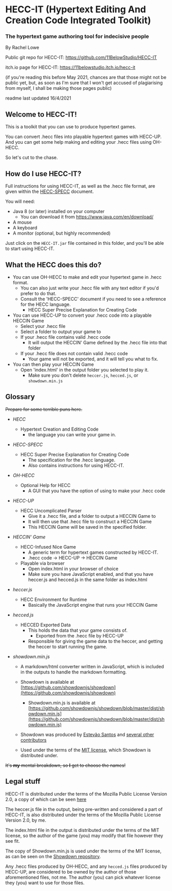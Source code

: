 # **HECC-IT (Hypertext Editing And Creation Code Integrated Toolkit)**

### The hypertext game authoring tool for indecisive people

By Rachel Lowe

Public git repo for HECC-IT: https://github.com/11BelowStudio/HECC-IT

itch.io page for HECC-IT: https://11belowstudio.itch.io/hecc-it

(if you're reading this before May 2021, chances are that those might not be public yet,
but, as soon as I'm sure that I won't get accused of plagiarising from myself, I shall be
making those pages public)

readme last updated 16/4/2021

## Welcome to HECC-IT!

This is a toolkit that you can use to produce hypertext games.

You can convert .hecc files into playable hypertext games with HECC-UP.
And you can get some help making and editing your .hecc files using OH-HECC.

So let's cut to the chase.


## How do I use HECC-IT?


Full instructions for using HECC-IT, as well as the .hecc file format, are given within
the [HECC-SPECC](./HECC-SPECC.md)
document.

You will need:
* Java 8 (or later) installed on your computer
    * You can download it from https://www.java.com/en/download/
* A mouse
* A keyboard
* A monitor (optional, but highly recommended)

Just click on the `HECC-IT.jar` file contained in this folder, and you'll be able to start
using HECC-IT.


## What the HECC does this do?

* You can use OH-HECC to make and edit your hypertext game in .hecc format.
    * You can also just write your .hecc file with any text editor if you'd prefer to do that.
    * Consult the 'HECC-SPECC' document if you need to see a reference for the HECC language.
        * HECC Super Precise Explanation for Creating Code
* You can use HECC-UP to convert your .hecc code into a playable HECCIN Game
    * Select your .hecc file
    * Select a folder to output your game to
    * If your .hecc file contains valid .hecc code
        * It will output the HECCIN' Game defined by the .hecc file into that folder
    * If your .hecc file does not contain valid .hecc code
        * Your game will not be exported, and it will tell you what to fix.
* You can then play your HECCIN Game
    * Open 'index.html' in the output folder you selected to play it.
        * Make sure you don't delete `heccer.js`, `hecced.js`, or `showdown.min.js`
        

## Glossary

~~Prepare for some terrible puns here.~~

* *HECC*
    * Hypertext Creation and Editing Code
        * the language you can write your game in.
* *HECC-SPECC*
    * HECC Super Precise Explanation for Creating Code
        * The specification for the .hecc language.
        * Also contains instructions for using HECC-IT.
* *OH-HECC*
    * Optional Help for HECC
        * A GUI that you have the option of using to make your .hecc code
* *HECC-UP*
    * HECC Uncomplicated Parser
        * Give it a .hecc file, and a folder to output a HECCIN Game to
        * It will then use that .hecc file to construct a HECCIN Game
        * This HECCIN Game will be saved in the specified folder.
* *HECCIN' Game*
    * HECC-Infused Nice Game
        * A generic term for hypertext games constructed by HECC-IT.
        * .hecc code -> HECC-UP -> HECCIN Game
    * Playable via browser
        * Open index.html in your browser of choice
        * Make sure you have JavaScript enabled, and that you have heccer.js and hecced.js in the same folder as index.html
* *heccer.js*
    * HECC Environment for Runtime
        * Basically the JavaScript engine that runs your HECCIN Game
* *hecced.js*
    * HECCED Exported Data
        * This holds the data that your game consists of.
            * Exported from the .hecc file by HECC-UP
        * Responsible for giving the game data to the heccer, and getting the heccer to start running the game.
    
* *showdown.min.js*
    * A markdown/html converter written in JavaScript, which is included in the outputs to handle
      the markdown formatting.

    * Showdown is available at [https://github.com/showdownjs/showdown](https://github.com/showdownjs/showdown)
      * Showdown.min.js is available at [https://github.com/showdownjs/showdown/blob/master/dist/showdown.min.js](https://github.com/showdownjs/showdown/blob/master/dist/showdown.min.js)
    * Showdown was produced by [Estevão Santos](https://github.com/tivie) and [several other contributors](https://github.com/showdownjs/showdown/blob/master/CREDITS.md)
    * Used under the terms of the [MIT license](https://github.com/showdownjs/showdown/blob/master/LICENSE), which Showdown is distributed under.

~~It's **my** mental breakdown, so **I** get to choose the names!~~

## Legal stuff

HECC-IT is distributed under the terms of the Mozilla Public License Version 2.0,
a copy of which can be seen [here](./LICENSE.md)

The heccer.js file in the output, being pre-written and considered a part of HECC-IT,
is also distributed under the terms of the Mozilla Public License Version 2.0, by me.

The index.html file in the output is distributed under the terms of the MIT license,
so the author of the game (you) may modify that file however they see fit.

The copy of Showdown.min.js is used under the terms of the MIT license, as can be seen on the
[Showdown repository](/https://github.com/showdownjs/showdown/blob/master/LICENSE).

Any .hecc files produced by OH-HECC, and any `hecced.js` files produced by HECC-UP, are
considered to be owned by the author of those aforementioned files, not me.
The author (you) can pick whatever license they (you) want to use for those files.